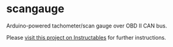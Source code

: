 # scangauge
Arduino-powered tachometer/scan gauge over OBD II CAN bus.

Please [visit this project on Instructables](https://foobar.com) for further instructions.
